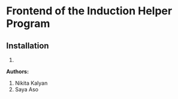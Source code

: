 # Frontend of the Induction Helper Program

## Installation

1. 


**Authors:**
1. Nikita Kalyan
2. Saya Aso
